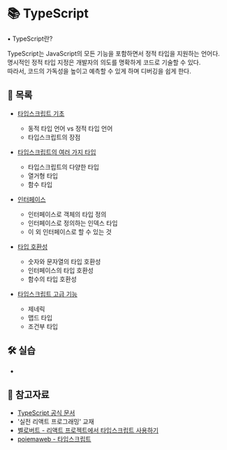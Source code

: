 # 📚 TypeScript

▪ TypeScript란?

TypeScript는 JavaScript의 모든 기능을 포함하면서 정적 타입을 지원하는 언어다.<br />
명시적인 정적 타입 지정은 개발자의 의도를 명확하게 코드로 기술할 수 있다.<br />
따라서, 코드의 가독성을 높이고 예측할 수 있게 하며 디버깅을 쉽게 한다.

## 📃 목록

- [타입스크립트 기초](./ts_base.md)

  - 동적 타입 언어 vs 정적 타입 언어
  - 타입스크립트의 장점

- [타입스크립트의 여러 가지 타입](./ts_types.md)

  - 타입스크립트의 다양한 타입
  - 열거형 타입
  - 함수 타입

- [인터페이스](./interface.md)

  - 인터페이스로 객체의 타입 정의
  - 인터페이스로 정의하는 인덱스 타입
  - 이 외 인터페이스로 할 수 있는 것

- [타입 호환성](./type_compatibility.md)

  - 숫자와 문자열의 타입 호환성
  - 인터페이스의 타입 호환성
  - 함수의 타입 호환성

- [타입스크립트 고급 기능](./ts_advanced.md)

  - 제네릭
  - 맵드 타입
  - 조건부 타입

## 🛠 실습

- []()

## 🔎 참고자료

- [TypeScript 공식 문서](https://www.typescriptlang.org/ko/docs/)
- '실전 리액트 프로그래밍' 교재
- [벨로버트 - 리액트 프로젝트에서 타입스크립트 사용하기](https://react.vlpt.us/using-typescript/)
- [poiemaweb - 타입스크립트](https://poiemaweb.com/typescript-introduction)
